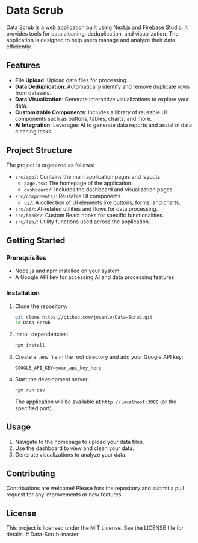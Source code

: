 # Data Scrub

Data Scrub is a web application built using Next.js and Firebase Studio. It provides tools for data cleaning, deduplication, and visualization. The application is designed to help users manage and analyze their data efficiently.

## Features

- **File Upload**: Upload data files for processing.
- **Data Deduplication**: Automatically identify and remove duplicate rows from datasets.
- **Data Visualization**: Generate interactive visualizations to explore your data.
- **Customizable Components**: Includes a library of reusable UI components such as buttons, tables, charts, and more.
- **AI Integration**: Leverages AI to generate data reports and assist in data cleaning tasks.

## Project Structure

The project is organized as follows:

- `src/app/`: Contains the main application pages and layouts.
  - `page.tsx`: The homepage of the application.
  - `dashboard/`: Includes the dashboard and visualization pages.
- `src/components/`: Reusable UI components.
  - `ui/`: A collection of UI elements like buttons, forms, and charts.
- `src/ai/`: AI-related utilities and flows for data processing.
- `src/hooks/`: Custom React hooks for specific functionalities.
- `src/lib/`: Utility functions used across the application.

## Getting Started

### Prerequisites

- Node.js and npm installed on your system.
- A Google API key for accessing AI and data processing features.

### Installation

1. Clone the repository:
   ```bash
   git clone https://github.com/jovenlo/Data-Scrub.git
   cd Data-Scrub
   ```

2. Install dependencies:
   ```bash
   npm install
   ```

3. Create a `.env` file in the root directory and add your Google API key:
   ```env
   GOOGLE_API_KEY=your_api_key_here
   ```

4. Start the development server:
   ```bash
   npm run dev
   ```

   The application will be available at `http://localhost:3000` (or the specified port).

## Usage

1. Navigate to the homepage to upload your data files.
2. Use the dashboard to view and clean your data.
3. Generate visualizations to analyze your data.

## Contributing

Contributions are welcome! Please fork the repository and submit a pull request for any improvements or new features.

## License

This project is licensed under the MIT License. See the LICENSE file for details.
#   D a t a - S c r u b - m a s t e r  
 